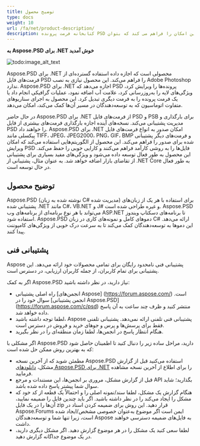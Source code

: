 ```yaml
---
title: توضیح محصول
type: docs
weight: 10
url: /fa/net/product-description/
description: کتابخانه فرمت پرونده PSD این امکان را فراهم می کند که بتوان PSD پرونده ها را ویرایش کرد، ویژگی های لایه را به‌روزرسانی کرد، علامت آب اضافه نمود، عملیات گرافیکی انجام داد یا یک فرمت پرونده را به فرمت دیگری تبدیل کرد. این برای استفاده با هر یک از زبان‌های پشتیبانی شده .NET مانند C#، VB.NET و J# و غیره طراحی شده است.
---
```


**به Aspose.PSD برای .NET خوش آمدید**

![todo:image_alt_text](product-description_1)

Aspose.PSD برای .NET محصولی است که اجازه داده استفاده گسترده‌ای از فرمت‌های فایل PSD را فراهم می‌کند. این محصول نیازی به نصب Adobe Photoshop ندارد. Aspose.PSD برای .NET اجازه می‌دهد که PSD پرونده‌ها را ویرایش کرد، ویژگی‌های لایه را به‌روزرسانی کرد، علامت آب اضافه نمود، عملیات گرافیکی انجام داد یا یک فرمت پرونده را به فرمت دیگری تبدیل کرد. این محصول به اجرای سناریوهای متفاوت اتوماسیون که به توسعه‌دهندگان در مسیر آن‌ها کمک می‌کند، امکان می‌دهد.

در حال حاضر Aspose.PSD برای .NET از فرمت‌های فایل PSD و PSB برای بارگذاری و مدیریت پشتیبانی می‌کند. نسخه‌های آینده اجازه بارگذاری فرمت‌های بیشتری از فایل PSD را خواهند داد. Aspose.PSD برای .NET امکان صدور به انواع فرمت‌های فایل پیکسلی مانند TIFF، JPEG، JPEG2000، PNG، GIF، BMP و فرمت‌های دیگر پشتیبانی شده برای صدور را فراهم می‌کند. این محصول از الگوریتم‌هایی استفاده می‌کند که امکان ویرایش PSD فایل‌ها را به ‌روشی کارآمد فراهم می‌کنند و کارایی خوبی را حفظ می‌کند. این محصول به طور فعال توسعه داده می‌شود و ویژگی‌های مفید بسیاری برای پشتیبانی از تقاضای بازار اضافه خواهد شد. به عنوان مثال، پشتیبانی از .NET Core به طور فعال در حال توسعه است.




## **توضیح محصول**
Aspose.PSD (نوشته شده به زبان C# مدیریت شده) برای استفاده با هر یک از زبان‌های پشتیبانی شده .NET مانند C#، VB.NET و J# و غیره طراحی شده است. Aspose.PSD می‌تواند با هر نوع برنامه‌ای از برنامه‌های وب ASP.NET تا برنامه‌های دسکتاپ ویندوز استفاده شود. Aspose.PSD دموهای کامل و نمونه‌های کاری در زبان C# ارائه می‌دهد. این دموها به توسعه‌دهندگان کمک می‌کند تا به سرعت درک خوبی از ویژگی‌های کامپوننت پیدا کنند.
## **پشتیبانی فنی**
Aspose پشتیبانی فنی نامحدود رایگان برای تمامی محصولات خود ارائه می‌دهد. این پشتیبانی برای تمام کاربران، از جمله کاربران ارزیابی، در دسترس است.

اگر به کمک Aspose.PSD نیاز دارید، در نظر داشته باشید:

- راه اصلی پشتیبانی [انجمن‌های Aspose] (https://forum.aspose.com/) است. سوال خود را در [انجمن پشتیبانی Aspose.PSD] (https://forum.aspose.com/c/psd) منتشر کنید و ظرف چند ساعت به آن پاسخ داده خواهد شد.
- لطفا توجه داشته باشید، Aspose پشتیبانی فنی تلفنی ارائه نمی‌دهد. پشتیبانی تلفنی فقط برای پرسش‌ها و پرس و جوهای خرید و فروش در دسترس است.
- هنگام انتظار پاسخ در انجمن‌ها، لطفا زمان منطقه‌ای را در نظر بگیرید.

اگر مشکلی با Aspose.PSD دارید، مراحل ساده زیر را دنبال کنید تا اطمینان حاصل شود که به بهترین روش ممکن حل شده است:
- مطمئن شوید که از آخرین نسخه Aspose.PSD استفاده می‌کنید قبل از گزارش مشکل، [دانلودهای Aspose.PSD برای .NET](https://www.nuget.org/packages/Aspose.PSD/) را برای اطلاع از آخرین نسخه مشاهده فرمایید.
- قبل از گزارش مشکل، مروری بر انجمن‌ها، این مستندات و مرجع API بگذارید؛ شاید سوال شما پیشتر پاسخ داده شده باشد.
- هنگام گزارش یک مشکل، لطفا سند/نمونه اصلی را و احتمالاً یک قطعه از کد خود که مشکل را ایجاد می‌کند را در نظر داشته باشید. اگر باید چندین فایل را ضمیمه نمایید، آن‌ها را در یک فایل zip قرار دهید. این روش برای ضمیمه کردن اسناد در Aspose.Forums ایمن است اگر موضوع به‌عنوان خصوصی مشخص/ایجاد شده است، زیرا تنها شما و توسعه‌دهندگان Aspose به فایل‌های ضمیمه دسترسی خواهند داشت.
- لطفا سعی کنید یک مشکل را در هر موضوع گزارش دهید. اگر مشکل دیگری دارید، در یک موضوع جداگانه گزارش دهید.
